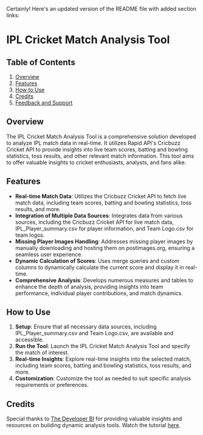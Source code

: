 Certainly! Here's an updated version of the README file with added section links:

# IPL Cricket Match Analysis Tool

## Table of Contents
1. [Overview](#overview)
2. [Features](#features)
3. [How to Use](#how-to-use)
4. [Credits](#credits)
5. [Feedback and Support](#feedback-and-support)

## Overview

The IPL Cricket Match Analysis Tool is a comprehensive solution developed to analyze IPL match data in real-time. It utilizes Rapid API's Cricbuzz Cricket API to provide insights into live team scores, batting and bowling statistics, toss results, and other relevant match information. This tool aims to offer valuable insights to cricket enthusiasts, analysts, and fans alike.

## Features

- **Real-time Match Data**: Utilizes the Cricbuzz Cricket API to fetch live match data, including team scores, batting and bowling statistics, toss results, and more.
- **Integration of Multiple Data Sources**: Integrates data from various sources, including the Cricbuzz Cricket API for live match data, IPL_Player_summary.csv for player information, and Team Logo.csv for team logos.
- **Missing Player Images Handling**: Addresses missing player images by manually downloading and hosting them on postimages.org, ensuring a seamless user experience.
- **Dynamic Calculation of Scores**: Uses merge queries and custom columns to dynamically calculate the current score and display it in real-time.
- **Comprehensive Analysis**: Develops numerous measures and tables to enhance the depth of analysis, providing insights into team performance, individual player contributions, and match dynamics.

## How to Use

1. **Setup**: Ensure that all necessary data sources, including IPL_Player_summary.csv and Team Logo.csv, are available and accessible.
2. **Run the Tool**: Launch the IPL Cricket Match Analysis Tool and specify the match of interest.
3. **Real-time Insights**: Explore real-time insights into the selected match, including team scores, batting and bowling statistics, toss results, and more.
4. **Customization**: Customize the tool as needed to suit specific analysis requirements or preferences.

## Credits

Special thanks to [The Developer BI](https://www.youtube.com/@The-Developer-BI) for providing valuable insights and resources on building dynamic analysis tools. Watch the tutorial [here](https://youtu.be/G8aI0hyVnAA?si=jEJiIeDr-ZY1AqQZ).
